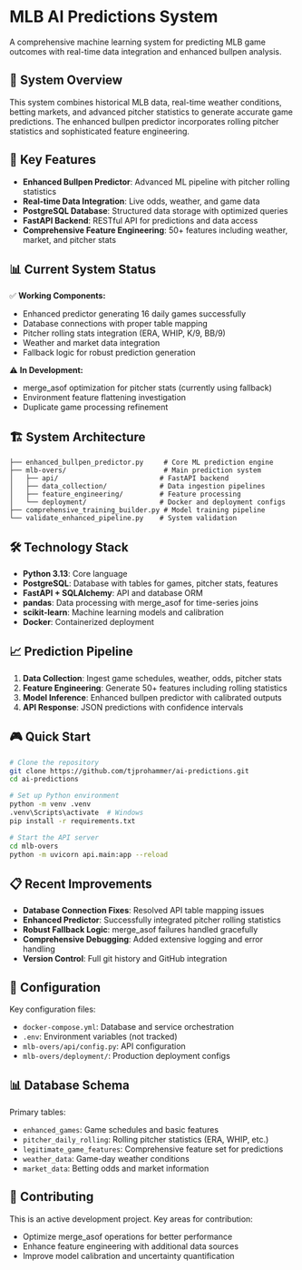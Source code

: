 # MLB AI Predictions System

A comprehensive machine learning system for predicting MLB game outcomes with real-time data integration and enhanced bullpen analysis.

## 🎯 System Overview

This system combines historical MLB data, real-time weather conditions, betting markets, and advanced pitcher statistics to generate accurate game predictions. The enhanced bullpen predictor incorporates rolling pitcher statistics and sophisticated feature engineering.

## 🚀 Key Features

- **Enhanced Bullpen Predictor**: Advanced ML pipeline with pitcher rolling statistics
- **Real-time Data Integration**: Live odds, weather, and game data
- **PostgreSQL Database**: Structured data storage with optimized queries
- **FastAPI Backend**: RESTful API for predictions and data access
- **Comprehensive Feature Engineering**: 50+ features including weather, market, and pitcher stats

## 📊 Current System Status

✅ **Working Components:**
- Enhanced predictor generating 16 daily games successfully
- Database connections with proper table mapping
- Pitcher rolling stats integration (ERA, WHIP, K/9, BB/9)
- Weather and market data integration
- Fallback logic for robust prediction generation

⚠️ **In Development:**
- merge_asof optimization for pitcher stats (currently using fallback)
- Environment feature flattening investigation
- Duplicate game processing refinement

## 🏗️ System Architecture

```
├── enhanced_bullpen_predictor.py     # Core ML prediction engine
├── mlb-overs/                        # Main prediction system
│   ├── api/                         # FastAPI backend
│   ├── data_collection/             # Data ingestion pipelines
│   ├── feature_engineering/         # Feature processing
│   └── deployment/                  # Docker and deployment configs
├── comprehensive_training_builder.py # Model training pipeline
└── validate_enhanced_pipeline.py    # System validation
```

## 🛠️ Technology Stack

- **Python 3.13**: Core language
- **PostgreSQL**: Database with tables for games, pitcher stats, features
- **FastAPI + SQLAlchemy**: API and database ORM
- **pandas**: Data processing with merge_asof for time-series joins
- **scikit-learn**: Machine learning models and calibration
- **Docker**: Containerized deployment

## 📈 Prediction Pipeline

1. **Data Collection**: Ingest game schedules, weather, odds, pitcher stats
2. **Feature Engineering**: Generate 50+ features including rolling statistics
3. **Model Inference**: Enhanced bullpen predictor with calibrated outputs
4. **API Response**: JSON predictions with confidence intervals

## 🎮 Quick Start

```bash
# Clone the repository
git clone https://github.com/tjprohammer/ai-predictions.git
cd ai-predictions

# Set up Python environment
python -m venv .venv
.venv\Scripts\activate  # Windows
pip install -r requirements.txt

# Start the API server
cd mlb-overs
python -m uvicorn api.main:app --reload
```

## 📋 Recent Improvements

- **Database Connection Fixes**: Resolved API table mapping issues
- **Enhanced Predictor**: Successfully integrated pitcher rolling statistics
- **Robust Fallback Logic**: merge_asof failures handled gracefully
- **Comprehensive Debugging**: Added extensive logging and error handling
- **Version Control**: Full git history and GitHub integration

## 🔧 Configuration

Key configuration files:
- `docker-compose.yml`: Database and service orchestration
- `.env`: Environment variables (not tracked)
- `mlb-overs/api/config.py`: API configuration
- `mlb-overs/deployment/`: Production deployment configs

## 📊 Database Schema

Primary tables:
- `enhanced_games`: Game schedules and basic features
- `pitcher_daily_rolling`: Rolling pitcher statistics (ERA, WHIP, etc.)
- `legitimate_game_features`: Comprehensive feature set for predictions
- `weather_data`: Game-day weather conditions
- `market_data`: Betting odds and market information

## 🤝 Contributing

This is an active development project. Key areas for contribution:
- Optimize merge_asof operations for better performance
- Enhance feature engineering with additional data sources
- Improve model calibration and uncertainty quantification


